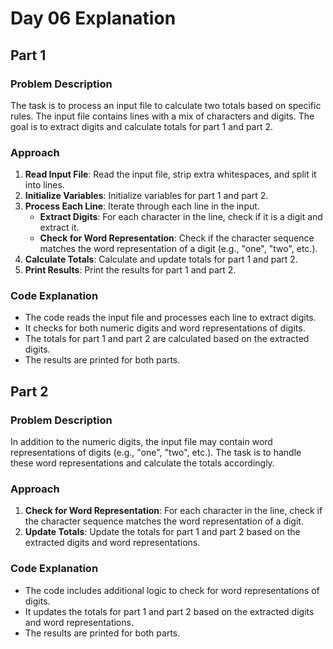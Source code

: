 # Day 06 Explanation

## Part 1

### Problem Description
The task is to process an input file to calculate two totals based on specific rules. The input file contains lines with a mix of characters and digits. The goal is to extract digits and calculate totals for part 1 and part 2.

### Approach
1. **Read Input File**: Read the input file, strip extra whitespaces, and split it into lines.
2. **Initialize Variables**: Initialize variables for part 1 and part 2.
3. **Process Each Line**: Iterate through each line in the input.
   - **Extract Digits**: For each character in the line, check if it is a digit and extract it.
   - **Check for Word Representation**: Check if the character sequence matches the word representation of a digit (e.g., "one", "two", etc.).
4. **Calculate Totals**: Calculate and update totals for part 1 and part 2.
5. **Print Results**: Print the results for part 1 and part 2.

### Code Explanation
- The code reads the input file and processes each line to extract digits.
- It checks for both numeric digits and word representations of digits.
- The totals for part 1 and part 2 are calculated based on the extracted digits.
- The results are printed for both parts.

## Part 2

### Problem Description
In addition to the numeric digits, the input file may contain word representations of digits (e.g., "one", "two", etc.). The task is to handle these word representations and calculate the totals accordingly.

### Approach
1. **Check for Word Representation**: For each character in the line, check if the character sequence matches the word representation of a digit.
2. **Update Totals**: Update the totals for part 1 and part 2 based on the extracted digits and word representations.

### Code Explanation
- The code includes additional logic to check for word representations of digits.
- It updates the totals for part 1 and part 2 based on the extracted digits and word representations.
- The results are printed for both parts.

